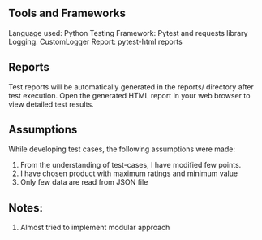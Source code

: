 ##	Tools and Frameworks
Language used: Python
Testing Framework: Pytest and requests library
Logging: CustomLogger
Report: pytest-html reports

## Reports
Test reports will be automatically generated in the reports/ directory after test execution.
Open the generated HTML report in your web browser to view detailed test results.

## Assumptions
While developing test cases, the following assumptions were made:
1. From the understanding of test-cases, I have modified few points.
2. I have chosen product with maximum ratings and minimum value
3. Only few data are read from JSON file

## Notes:
1. Almost tried to implement modular approach

